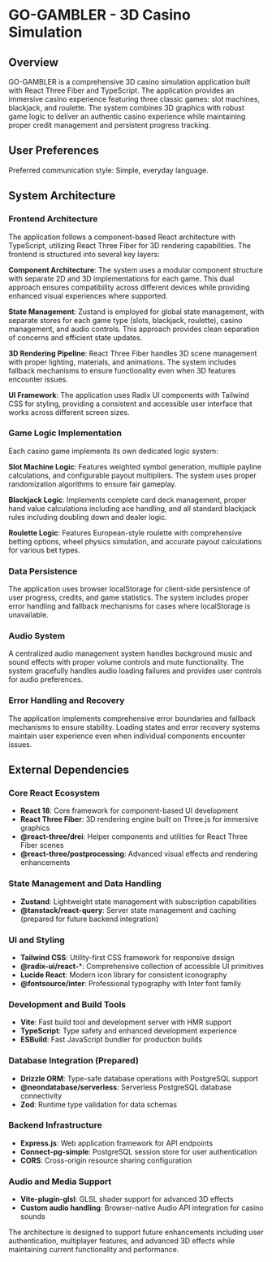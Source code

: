 # GO-GAMBLER - 3D Casino Simulation

## Overview

GO-GAMBLER is a comprehensive 3D casino simulation application built with React Three Fiber and TypeScript. The application provides an immersive casino experience featuring three classic games: slot machines, blackjack, and roulette. The system combines 3D graphics with robust game logic to deliver an authentic casino experience while maintaining proper credit management and persistent progress tracking.

## User Preferences

Preferred communication style: Simple, everyday language.

## System Architecture

### Frontend Architecture

The application follows a component-based React architecture with TypeScript, utilizing React Three Fiber for 3D rendering capabilities. The frontend is structured into several key layers:

**Component Architecture**: The system uses a modular component structure with separate 2D and 3D implementations for each game. This dual approach ensures compatibility across different devices while providing enhanced visual experiences where supported.

**State Management**: Zustand is employed for global state management, with separate stores for each game type (slots, blackjack, roulette), casino management, and audio controls. This approach provides clean separation of concerns and efficient state updates.

**3D Rendering Pipeline**: React Three Fiber handles 3D scene management with proper lighting, materials, and animations. The system includes fallback mechanisms to ensure functionality even when 3D features encounter issues.

**UI Framework**: The application uses Radix UI components with Tailwind CSS for styling, providing a consistent and accessible user interface that works across different screen sizes.

### Game Logic Implementation

Each casino game implements its own dedicated logic system:

**Slot Machine Logic**: Features weighted symbol generation, multiple payline calculations, and configurable payout multipliers. The system uses proper randomization algorithms to ensure fair gameplay.

**Blackjack Logic**: Implements complete card deck management, proper hand value calculations including ace handling, and all standard blackjack rules including doubling down and dealer logic.

**Roulette Logic**: Features European-style roulette with comprehensive betting options, wheel physics simulation, and accurate payout calculations for various bet types.

### Data Persistence

The application uses browser localStorage for client-side persistence of user progress, credits, and game statistics. The system includes proper error handling and fallback mechanisms for cases where localStorage is unavailable.

### Audio System

A centralized audio management system handles background music and sound effects with proper volume controls and mute functionality. The system gracefully handles audio loading failures and provides user controls for audio preferences.

### Error Handling and Recovery

The application implements comprehensive error boundaries and fallback mechanisms to ensure stability. Loading states and error recovery systems maintain user experience even when individual components encounter issues.

## External Dependencies

### Core React Ecosystem
- **React 18**: Core framework for component-based UI development
- **React Three Fiber**: 3D rendering engine built on Three.js for immersive graphics
- **@react-three/drei**: Helper components and utilities for React Three Fiber scenes
- **@react-three/postprocessing**: Advanced visual effects and rendering enhancements

### State Management and Data Handling
- **Zustand**: Lightweight state management with subscription capabilities
- **@tanstack/react-query**: Server state management and caching (prepared for future backend integration)

### UI and Styling
- **Tailwind CSS**: Utility-first CSS framework for responsive design
- **@radix-ui/react-***: Comprehensive collection of accessible UI primitives
- **Lucide React**: Modern icon library for consistent iconography
- **@fontsource/inter**: Professional typography with Inter font family

### Development and Build Tools
- **Vite**: Fast build tool and development server with HMR support
- **TypeScript**: Type safety and enhanced development experience
- **ESBuild**: Fast JavaScript bundler for production builds

### Database Integration (Prepared)
- **Drizzle ORM**: Type-safe database operations with PostgreSQL support
- **@neondatabase/serverless**: Serverless PostgreSQL database connectivity
- **Zod**: Runtime type validation for data schemas

### Backend Infrastructure
- **Express.js**: Web application framework for API endpoints
- **Connect-pg-simple**: PostgreSQL session store for user authentication
- **CORS**: Cross-origin resource sharing configuration

### Audio and Media Support
- **Vite-plugin-glsl**: GLSL shader support for advanced 3D effects
- **Custom audio handling**: Browser-native Audio API integration for casino sounds

The architecture is designed to support future enhancements including user authentication, multiplayer features, and advanced 3D effects while maintaining current functionality and performance.